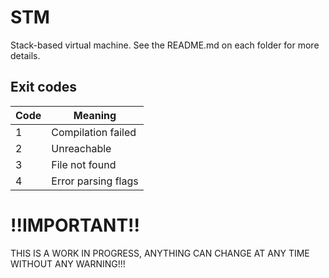 # STM

Stack-based virtual machine. See the README.md on each folder for more details.

## Exit codes

| Code | Meaning             |
|------|---------------------|
| 1    | Compilation failed  |
| 2    | Unreachable         |
| 3    | File not found      |
| 4    | Error parsing flags |

# !!IMPORTANT!!

THIS IS A WORK IN PROGRESS, ANYTHING CAN CHANGE AT ANY TIME WITHOUT ANY WARNING!!!

